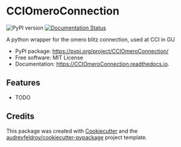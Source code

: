 # CCIOmeroConnection

![PyPI version](https://img.shields.io/pypi/v/CCIOmeroConnection.svg)
[![Documentation Status](https://readthedocs.org/projects/CCIOmeroConnection/badge/?version=latest)](https://CCIOmeroConnection.readthedocs.io/en/latest/?version=latest)

A python wrapper for the omero blitz connection, used at CCI in GU

* PyPI package: https://pypi.org/project/CCIOmeroConnection/
* Free software: MIT License
* Documentation: https://CCIOmeroConnection.readthedocs.io.

## Features

* TODO

## Credits

This package was created with [Cookiecutter](https://github.com/audreyfeldroy/cookiecutter) and the [audreyfeldroy/cookiecutter-pypackage](https://github.com/audreyfeldroy/cookiecutter-pypackage) project template.
